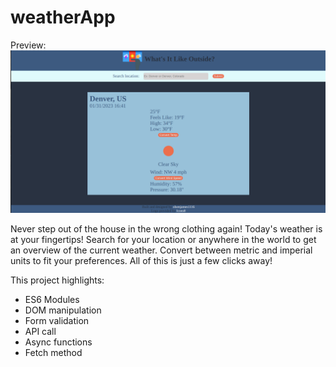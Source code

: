 # weatherApp

Preview:
![Alt text](./preview.png)

Never step out of the house in the wrong clothing again! Today's weather is at your fingertips! Search for your location or anywhere in the world to get an overview of the current weather. Convert between metric and imperial units to fit your preferences. All of this is just a few clicks away!

This project highlights:

- ES6 Modules
- DOM manipulation
- Form validation
- API call
- Async functions
- Fetch method
